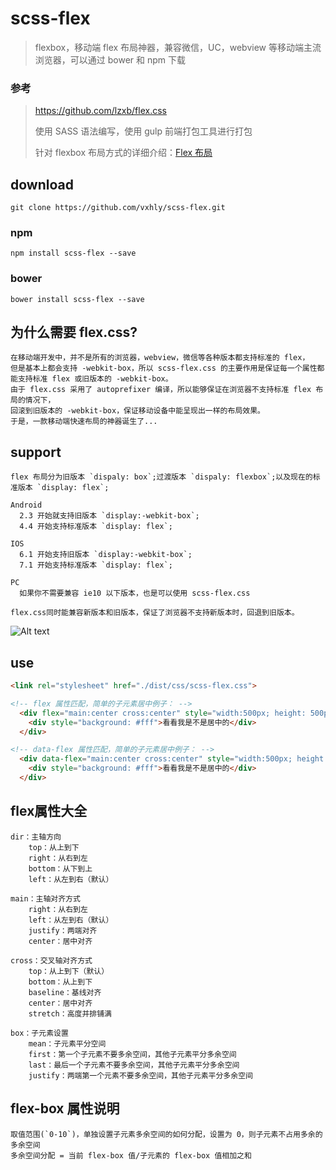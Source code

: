 # scss-flex

> flexbox，移动端 flex 布局神器，兼容微信，UC，webview 等移动端主流浏览器，可以通过 bower 和 npm 下载

### 参考

> <https://github.com/lzxb/flex.css>
>
> 使用 SASS 语法编写，使用 gulp 前端打包工具进行打包
>
> 针对 flexbox 布局方式的详细介绍：[Flex 布局](https://vxhly.github.io/2016/08/11/flexbox-layout/)

## download

    git clone https://github.com/vxhly/scss-flex.git

### npm

    npm install scss-flex --save

### bower

    bower install scss-flex --save

## 为什么需要 flex.css?

    在移动端开发中，并不是所有的浏览器，webview，微信等各种版本都支持标准的 flex，
    但是基本上都会支持 -webkit-box，所以 scss-flex.css 的主要作用是保证每一个属性都能支持标准 flex 或旧版本的 -webkit-box。
    由于 flex.css 采用了 autoprefixer 编译，所以能够保证在浏览器不支持标准 flex 布局的情况下，
    回滚到旧版本的 -webkit-box，保证移动设备中能呈现出一样的布局效果。
    于是，一款移动端快速布局的神器诞生了...

## support

    flex 布局分为旧版本 `dispaly: box`;过渡版本 `dispaly: flexbox`;以及现在的标准版本 `display: flex`;

    Android
      2.3 开始就支持旧版本 `display:-webkit-box`;
      4.4 开始支持标准版本 `display: flex`;

    IOS
      6.1 开始支持旧版本 `display:-webkit-box`;
      7.1 开始支持标准版本 `display: flex`;

    PC
      如果你不需要兼容 ie10 以下版本，也是可以使用 scss-flex.css

    flex.css同时能兼容新版本和旧版本，保证了浏览器不支持新版本时，回退到旧版本。

![Alt text](https://github.com/vxhly/scss-flex/blob/master/img/caniuse.png)

## use

```html
<link rel="stylesheet" href="./dist/css/scss-flex.css">

<!-- flex 属性匹配，简单的子元素居中例子： -->
  <div flex="main:center cross:center" style="width:500px; height: 500px; background: #108423">
    <div style="background: #fff">看看我是不是居中的</div>
  </div>

<!-- data-flex 属性匹配，简单的子元素居中例子： -->
  <div data-flex="main:center cross:center" style="width:500px; height: 500px; background: #f1d722">
    <div style="background: #fff">看看我是不是居中的</div>
  </div>
```

## flex属性大全

    dir：主轴方向
        top：从上到下
        right：从右到左
        bottom：从下到上
        left：从左到右（默认）

    main：主轴对齐方式
        right：从右到左
        left：从左到右（默认）
        justify：两端对齐
        center：居中对齐

    cross：交叉轴对齐方式
        top：从上到下（默认）
        bottom：从上到下
        baseline：基线对齐
        center：居中对齐
        stretch：高度并排铺满

    box：子元素设置
        mean：子元素平分空间
        first：第一个子元素不要多余空间，其他子元素平分多余空间
        last：最后一个子元素不要多余空间，其他子元素平分多余空间
        justify：两端第一个元素不要多余空间，其他子元素平分多余空间

## flex-box 属性说明

    取值范围(`0-10`)，单独设置子元素多余空间的如何分配，设置为 0，则子元素不占用多余的多余空间
    多余空间分配 = 当前 flex-box 值/子元素的 flex-box 值相加之和

